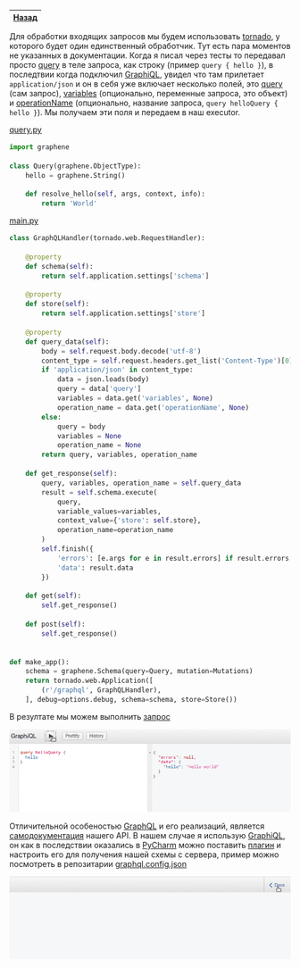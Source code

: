 [Назад](https://github.com/totaki/graphql-learn/blob/develop/articles/ru/episode-2/README.md#create-application)|
-----|

Для обработки входящих запросов мы будем использовать [tornado](http://www.tornadoweb.org/en/stable/index.html), у которого будет один единственный обработчик. Тут есть пара моментов
не указанных в документации. Когда я писал через тесты то передавал просто [query](http://graphql.org/learn/queries/) в теле запроса, как строку (пример ```query { hello }```),
в последтвии когда подключил [GraphiQL](https://github.com/graphql/graphiql), увидел что там прилетает ```application/json``` и он в себя уже включает несколько полей, это [query](http://graphql.org/learn/queries/) (сам запрос),
[variables](http://graphql.org/learn/queries/#variables) (опционально, переменные запроса, это объект) и [operationName](http://graphql.org/learn/queries/#operation-name) (опционально, название запроса, ```query helloQuery { hello }```). Мы получаем эти поля и передаем в наш
executor.

[query.py](https://github.com/totaki/graphql-learn/blob/develop/src/backend/query.py)
```python
import graphene

class Query(graphene.ObjectType):
    hello = graphene.String()

    def resolve_hello(self, args, context, info):
        return 'World'
```


[main.py](https://github.com/totaki/graphql-learn/blob/develop/src/backend/main.py)

```python
class GraphQLHandler(tornado.web.RequestHandler):

    @property
    def schema(self):
        return self.application.settings['schema']

    @property
    def store(self):
        return self.application.settings['store']

    @property
    def query_data(self):
        body = self.request.body.decode('utf-8')
        content_type = self.request.headers.get_list('Content-Type')[0]
        if 'application/json' in content_type:
            data = json.loads(body)
            query = data['query']
            variables = data.get('variables', None)
            operation_name = data.get('operationName', None)
        else:
            query = body
            variables = None
            operation_name = None
        return query, variables, operation_name

    def get_response(self):
        query, variables, operation_name = self.query_data
        result = self.schema.execute(
            query,
            variable_values=variables,
            context_value={'store': self.store},
            operation_name=operation_name
        )
        self.finish({
            'errors': [e.args for e in result.errors] if result.errors else None,
            'data': result.data
        })

    def get(self):
        self.get_response()

    def post(self):
        self.get_response()


def make_app():
    schema = graphene.Schema(query=Query, mutation=Mutations)
    return tornado.web.Application([
        (r'/graphql', GraphQLHandler),
    ], debug=options.debug, schema=schema, store=Store())
```

В резултате мы можем выполнить [запрос](https://github.com/totaki/graphql-learn/blob/develop/articles/ru/episode-2/application/query.graphql)

![Hello world](https://raw.githubusercontent.com/totaki/graphql-learn/develop/articles/ru/episode-2/application/helloQuery.gif)

Отличительной особеностью [GraphQL](http://graphql.org/learn/) и его реализаций, является [самодокументация](http://graphql.org/learn/introspection/)
нашего API. В нашем случае я использую [GraphiQL](https://github.com/graphql/graphiql), он как в последствии
оказались в [PyCharm](https://www.jetbrains.com/pycharm/) можно поставить [плагин](https://plugins.jetbrains.com/plugin/8097-js-graphql) и настроить его для получения
нашей схемы с сервера, пример можно посмотреть в репозитарии
[graphql.config.json](https://github.com/totaki/graphql-learn/blob/develop/graphql.config.json)

![Documentation](https://raw.githubusercontent.com/totaki/graphql-learn/develop/articles/ru/episode-2/application/docHello.gif) 
 